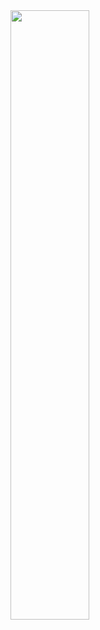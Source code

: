 <img src="https://github.com/user-attachments/assets/2f1a0513-08e7-4070-acda-35f5ef6580e3" width="50%">
